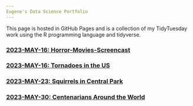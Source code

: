 ```yaml
---
Eugene's Data Science Portfolio
---
```



This page is hosted in GitHub Pages and is a collection of my TidyTuesday work using the R programming language and tidyverse. 



### [2023-MAY-16: Horror-Movies-Screencast](./2023-MAY-16---Horror-Movies-Screencast.html)

### [2023-MAY-16: Tornadoes in the US](./2023_05_16_tidy_tuesday.html)

### [2023-MAY-23: Squirrels in Central Park](./2023_05_23_tidy_tuesday.html)

### [2023-MAY-30: Centenarians Around the World](./2023-MAY-30---tidy_tuesday.html)
